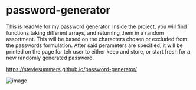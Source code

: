 # password-generator

This is readMe for my password generator. Inside the project, you will find functions taking different arrays, and returning them in a random assortment. This will be based on the characters chosen or excluded from the passwords formulation. After said perameters are specified, it will be printed on the page for teh user to either keep and store, or start fresh for a new randomly generated password. 

https://steviesummers.github.io/password-generator/

![image](https://github.com/steviesummers/password-generator/assets/145593965/f3b99977-e362-438c-a4b6-082c3afffc11)

